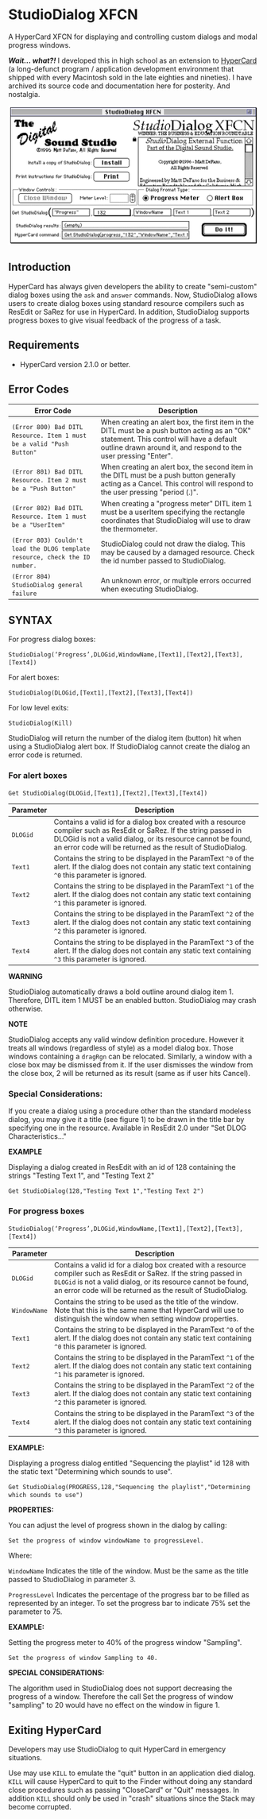 # StudioDialog XFCN
A HyperCard XFCN for displaying and controlling custom dialogs and modal progress windows.

**_Wait... what?!_** I developed this in high school as an extension to [HyperCard](http://hypercard.org) (a long-defunct program / application development environment that shipped with every Macintosh sold in the late eighties and nineties). I have archived its source code and documentation here for posterity. And nostalgia.

![Screenshot](/images/screenshot.png)

## Introduction

HyperCard has always given developers the ability to create "semi-custom" dialog boxes using the `ask` and `answer` commands. Now, StudioDialog allows users to create dialog boxes using standard resource compilers such as ResEdit or SaRez for use in HyperCard. In addition, StudioDialog supports progress boxes to give visual feedback of the progress of a task.

## Requirements

* HyperCard version 2.1.0 or better.

## Error Codes

Error Code | Description
-----------|------------
`(Error 800) Bad DITL Resource. Item 1 must be a valid "Push Button"` | When creating an alert box, the first item in the DITL must be a push button acting as an "OK" statement. This control will have a default outline drawn around it, and respond to the user pressing "Enter".
`(Error 801) Bad DITL Resource. Item 2 must be a "Push Button"` | When creating an alert box, the second item in the DITL must be a push button generally acting as a Cancel. This control will respond to the user pressing "period (.)".
`(Error 802) Bad DITL Resource. Item 1 must be a "UserItem"` | When creating a "progress meter" DITL item 1 must be a userItem specifying the rectangle coordinates that StudioDialog will use to draw the thermometer.
`(Error 803) Couldn't load the DLOG template resource, check the ID number.` | StudioDialog could not draw the dialog. This may be caused by a damaged resource. Check the id number passed to StudioDialog.
`(Error 804) StudioDialog general failure` | An unknown error, or multiple errors occurred when executing StudioDialog.

## SYNTAX

For progress dialog boxes:

```
StudioDialog(‘Progress’,DLOGid,WindowName,[Text1],[Text2],[Text3], [Text4])
```

For alert boxes:

```
StudioDialog(DLOGid,[Text1],[Text2],[Text3],[Text4])
```

For low level exits:

```
StudioDialog(Kill)
```

StudioDialog will return the number of the dialog item (button) hit when using a 	StudioDialog alert box. If StudioDialog cannot create the dialog an error code is 	returned.


### For alert boxes

```
Get StudioDialog(DLOGid,[Text1],[Text2],[Text3],[Text4])
```

Parameter | Description
----------|------------
`DLOGid` | Contains a valid id for a dialog box created with a resource compiler such as ResEdit or SaRez. If the string passed in DLOGid is not a valid dialog, or its resource cannot be found, an error code will be returned as the result of StudioDialog.
`Text1`	| Contains the string to be displayed in the ParamText `^0` of the alert. If the dialog does not contain any static text containing `^0` this parameter is ignored.
`Text2` | Contains the string to be displayed in the ParamText `^1` of the alert. If the dialog does not contain any static text containing `^1` this parameter is ignored.
`Text3`	| Contains the string to be displayed in the ParamText `^2` of the alert. If the dialog does not contain any static text containing `^2` this parameter is ignored.
`Text4` | Contains the string to be displayed in the ParamText `^3` of the alert. If the dialog does not contain any static text containing `^3` this parameter is ignored.

__WARNING__

StudioDialog automatically draws a bold outline around 				dialog item 1. Therefore, DITL item 1 MUST be an enabled 				button. StudioDialog may crash otherwise.

__NOTE__ 	

StudioDialog accepts any valid window definition procedure. However it treats all windows (regardless of style) as a model dialog box. Those windows containing a `dragRgn` can be relocated. Similarly, a window with a close box may be dismissed from it. If the user dismisses the window from the close box, 2 will be returned as its result (same as if user hits Cancel).

### Special Considerations:

If you create a dialog using a procedure other than the standard modeless 		dialog, you may give it a title (see figure 1) to be drawn in the title bar by 		specifying one in the resource. Available in ResEdit 2.0 under "Set DLOG Characteristics..."

__EXAMPLE__

Displaying a dialog created in ResEdit with an id of 128 containing the strings		"Testing Text 1", and "Testing Text 2"

```
Get StudioDialog(128,"Testing Text 1","Testing Text 2")
```

### For progress boxes

```
StudioDialog(‘Progress’,DLOGid,WindowName,[Text1],[Text2],[Text3], [Text4])
```

Parameter | Description
----------|------------
`DLOGid` | Contains a valid id for a dialog box created with a resource compiler such as ResEdit or SaRez. If the string passed in `DLOGid` is not a valid dialog, or its resource cannot be found, an error code will be returned as the result of StudioDialog.
`WindowName` | Contains the string to be used as the title of the window. Note that this is the same name that HyperCard will use to distinguish the window when setting window properties.
`Text1` |	Contains the string to be displayed in the ParamText `^0` of the alert. If the dialog does not contain any static text containing `^0` this parameter is ignored.
`Text2`	| Contains the string to be displayed in the ParamText `^1` of the alert. If the dialog does not contain any static text containing `^1` his parameter is ignored.
`Text3`	| Contains the string to be displayed in the ParamText `^2` of the alert. If the dialog does not contain any static text containing `^2` this parameter is ignored.
`Text4`	| Contains the string to be displayed in the ParamText `^3` of the alert. If the dialog does not contain any static text containing `^3` this parameter is ignored.

__EXAMPLE: __

Displaying a progress dialog entitled "Sequencing the playlist" id 128 with the static text "Determining which sounds to use".

```
Get StudioDialog(PROGRESS,128,"Sequencing the playlist","Determining which sounds to use")
```

__PROPERTIES:__

You can adjust the level of progress shown in the dialog by calling:

```
Set the progress of window windowName to progressLevel.
```

Where:

`WindowName`	Indicates the title of the window. Must be the same as the title passed to StudioDialog in parameter 3.

`ProgressLevel`	Indicates the percentage of the progress bar to be filled as represented by an integer. To set the progress bar to indicate 75% set the parameter to 75.

__EXAMPLE:__

Setting the progress meter to 40% of the progress window "Sampling".

```
Set the progress of window Sampling to 40.
```

__SPECIAL CONSIDERATIONS:__

The algorithm used in StudioDialog does not support decreasing the progress of a window. Therefore the call Set the progress of window "sampling" to 20 would have no effect on the window in figure 1.

## Exiting HyperCard

Developers may use StudioDialog to quit HyperCard in emergency situations.  		

Use may use `KILL` to emulate the "quit" button in an application died dialog. `KILL` will cause HyperCard to quit to the Finder without doing any standard close procedures such as passing "CloseCard" or "Quit" messages. In addition `KILL` should only be used in "crash" situations since the Stack may become corrupted.
